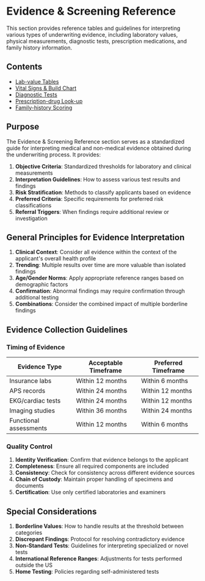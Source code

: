 # Evidence & Screening Reference

This section provides reference tables and guidelines for interpreting various types of underwriting evidence, including laboratory values, physical measurements, diagnostic tests, prescription medications, and family history information.

## Contents

- [Lab-value Tables](./lab_values.md)
- [Vital Signs & Build Chart](./vital_signs_build.md)
- [Diagnostic Tests](./diagnostic_tests.md)
- [Prescription-drug Look-up](./prescription_drugs.md)
- [Family-history Scoring](./family_history.md)

## Purpose

The Evidence & Screening Reference section serves as a standardized guide for interpreting medical and non-medical evidence obtained during the underwriting process. It provides:

1. **Objective Criteria**: Standardized thresholds for laboratory and clinical measurements
2. **Interpretation Guidelines**: How to assess various test results and findings
3. **Risk Stratification**: Methods to classify applicants based on evidence
4. **Preferred Criteria**: Specific requirements for preferred risk classifications
5. **Referral Triggers**: When findings require additional review or investigation

## General Principles for Evidence Interpretation

1. **Clinical Context**: Consider all evidence within the context of the applicant's overall health profile
2. **Trending**: Multiple results over time are more valuable than isolated findings
3. **Age/Gender Norms**: Apply appropriate reference ranges based on demographic factors
4. **Confirmation**: Abnormal findings may require confirmation through additional testing
5. **Combinations**: Consider the combined impact of multiple borderline findings

## Evidence Collection Guidelines

### Timing of Evidence

| Evidence Type | Acceptable Timeframe | Preferred Timeframe |
|---------------|----------------------|---------------------|
| Insurance labs | Within 12 months | Within 6 months |
| APS records | Within 24 months | Within 12 months |
| EKG/cardiac tests | Within 24 months | Within 12 months |
| Imaging studies | Within 36 months | Within 24 months |
| Functional assessments | Within 12 months | Within 6 months |

### Quality Control

1. **Identity Verification**: Confirm that evidence belongs to the applicant
2. **Completeness**: Ensure all required components are included
3. **Consistency**: Check for consistency across different evidence sources
4. **Chain of Custody**: Maintain proper handling of specimens and documents
5. **Certification**: Use only certified laboratories and examiners

## Special Considerations

1. **Borderline Values**: How to handle results at the threshold between categories
2. **Discrepant Findings**: Protocol for resolving contradictory evidence
3. **Non-Standard Tests**: Guidelines for interpreting specialized or novel tests
4. **International Reference Ranges**: Adjustments for tests performed outside the US
5. **Home Testing**: Policies regarding self-administered tests

